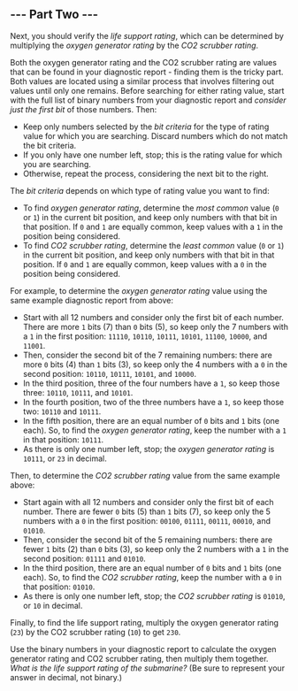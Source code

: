 ## --- Part Two ---

Next, you should verify the *life support rating*, which can be
determined by multiplying the *oxygen generator rating* by the *CO2
scrubber rating*.

Both the oxygen generator rating and the CO2 scrubber rating are values
that can be found in your diagnostic report - finding them is the tricky
part. Both values are located using a similar process that involves
filtering out values until only one remains. Before searching for either
rating value, start with the full list of binary numbers from your
diagnostic report and *consider just the first bit* of those numbers.
Then:

-   Keep only numbers selected by the *bit criteria* for the type of
    rating value for which you are searching. Discard numbers which do
    not match the bit criteria.
-   If you only have one number left, stop; this is the rating value for
    which you are searching.
-   Otherwise, repeat the process, considering the next bit to the
    right.

The *bit criteria* depends on which type of rating value you want to
find:

-   To find *oxygen generator rating*, determine the *most common* value
    (`0` or `1`) in the current bit position, and keep only numbers with
    that bit in that position. If `0` and `1` are equally common, keep
    values with a `1` in the position being considered.
-   To find *CO2 scrubber rating*, determine the *least common* value
    (`0` or `1`) in the current bit position, and keep only numbers with
    that bit in that position. If `0` and `1` are equally common, keep
    values with a `0` in the position being considered.

For example, to determine the *oxygen generator rating* value using the
same example diagnostic report from above:

-   Start with all 12 numbers and consider only the first bit of each
    number. There are more `1` bits (7) than `0` bits (5), so keep only
    the 7 numbers with a `1` in the first position: `11110`, `10110`,
    `10111`, `10101`, `11100`, `10000`, and `11001`.
-   Then, consider the second bit of the 7 remaining numbers: there are
    more `0` bits (4) than `1` bits (3), so keep only the 4 numbers with
    a `0` in the second position: `10110`, `10111`, `10101`, and
    `10000`.
-   In the third position, three of the four numbers have a `1`, so keep
    those three: `10110`, `10111`, and `10101`.
-   In the fourth position, two of the three numbers have a `1`, so keep
    those two: `10110` and `10111`.
-   In the fifth position, there are an equal number of `0` bits and `1`
    bits (one each). So, to find the *oxygen generator rating*, keep the
    number with a `1` in that position: `10111`.
-   As there is only one number left, stop; the *oxygen generator
    rating* is `10111`, or `23` in decimal.

Then, to determine the *CO2 scrubber rating* value from the same example
above:

-   Start again with all 12 numbers and consider only the first bit of
    each number. There are fewer `0` bits (5) than `1` bits (7), so keep
    only the 5 numbers with a `0` in the first position: `00100`,
    `01111`, `00111`, `00010`, and `01010`.
-   Then, consider the second bit of the 5 remaining numbers: there are
    fewer `1` bits (2) than `0` bits (3), so keep only the 2 numbers
    with a `1` in the second position: `01111` and `01010`.
-   In the third position, there are an equal number of `0` bits and `1`
    bits (one each). So, to find the *CO2 scrubber rating*, keep the
    number with a `0` in that position: `01010`.
-   As there is only one number left, stop; the *CO2 scrubber rating* is
    `01010`, or `10` in decimal.

Finally, to find the life support rating, multiply the oxygen generator
rating (`23`) by the CO2 scrubber rating (`10`) to get `230`.

Use the binary numbers in your diagnostic report to calculate the oxygen
generator rating and CO2 scrubber rating, then multiply them together.
*What is the life support rating of the submarine?* (Be sure to
represent your answer in decimal, not binary.)
